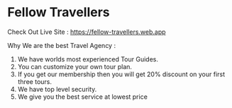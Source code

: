 # Fellow Travellers

Check Out Live Site : https://fellow-travellers.web.app

Why We are the best Travel Agency :

1. We have worlds most experienced Tour Guides.
2. You can customize your own tour plan.
3. If you get our membership then you will get 20% discount on your first three tours.
4. We have top level security.
5. We give you the best service at lowest price

